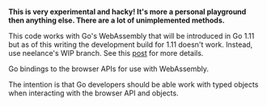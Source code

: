**This is very experimental and hacky! It's more a personal playground then anything else. There are a lot of unimplemented methods.**

This code works with Go's WebAssembly that will be introduced in Go 1.11 but as of this writing the development build for 1.11 doesn't work. Instead, use neelance's WIP branch. See this [post](https://blog.lazyhacker.com/2018/05/webassembly-wasm-with-go.html) for more details.

Go bindings to the browser APIs for use with WebAssembly.

The intention is that Go developers should be able work with typed objects when interacting with the browser API and objects.
